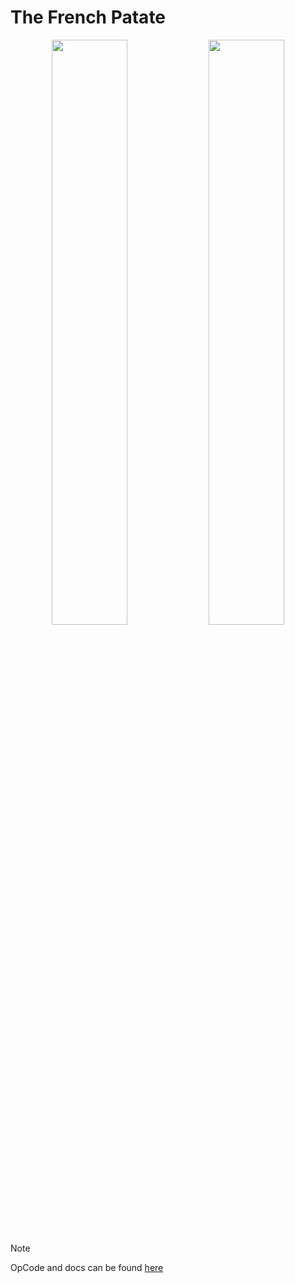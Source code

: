 # The French Patate

<p align="center">
  <img src="https://github.com/user-attachments/assets/91ef7f54-d613-4a02-871a-1f8cf89fb0cb" width="49%"/>
  <img src="https://github.com/user-attachments/assets/2d253f6b-82f0-4333-ae40-9eb60b247be2" width="49%"/>
</p>

> [!NOTE]
> OpCode and docs can be found [here](https://docs.google.com/spreadsheets/d/1-5EribzYh3Kc4MrRf2hEQ1Xsf_7xav3or_WpPPvaTTo/edit?usp=sharing)

